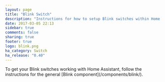 ```yaml
---
layout: page
title: "Blink Switch"
description: "Instructions for how to setup Blink switches within Home Assistant."
date: 2017-03-05 22:13
sidebar: true
comments: false
sharing: true
footer: true
logo: blink.png
ha_category: Switch
ha_release: "0.40"
---
```


<p class='note'>
To get your Blink switches working with Home Assistant, follow the instructions for the general [Blink component](/components/blink/).
</p>